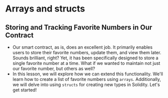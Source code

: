 # Arrays and structs

## Storing and Tracking Favorite Numbers in Our Contract
- Our smart contract, as is, does an excellent job. It primarily enables users to store their favorite numbers, update them, and view them later. Sounds brilliant, right? Yet, it has been specifically designed to store a single favorite number at a time. What if we wanted to maintain not just our favorite number, but others as well?
- In this lesson, we will explore how we can extend this functionality. We'll learn how to create a list of favorite numbers using `arrays`. Additionally, we will delve into using `structs` for creating new types in Solidity. Let's get started!

## 

